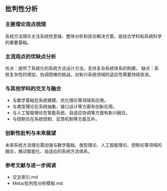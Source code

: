 ## 批判性分析

### 主要理论观点梳理

系统方法理论关注系统性思维、整体分析和综合解决方案，是综合学科和系统科学的重要基础。

### 主流观点的优缺点分析

优点：提供了系统化的系统方法设计方法，支持复杂系统体系的构建。
缺点：系统复杂性的增加，协调困难的挑战，对新兴系统领域的适应性需要持续改进。

### 与其他学科的交叉与融合

- 与数学基础在系统建模、优化理论等领域有应用。
- 与类型理论在系统抽象、接口设计等方面有创新应用。
- 与人工智能理论在智能系统、自适应协调等方面有新兴融合。
- 与控制论在系统控制、反馈机制等方面互补。

### 创新性批判与未来展望

未来系统方法理论需加强与数学基础、类型理论、人工智能理论、控制论等领域的融合，推动智能化、自适应的系统方法体系。

### 参考文献与进一步阅读

- 交叉索引.md
- Meta/批判性分析模板.md
